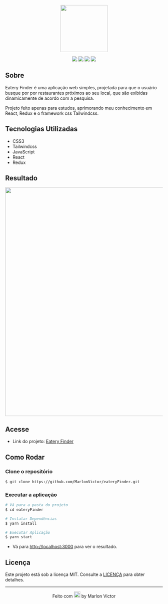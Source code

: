 <p align="center">
  <img src="https://www.flaticon.com/svg/static/icons/svg/3170/3170733.svg" width="150px">
</p>

<p align="center">
  <img src="https://img.shields.io/netlify/7bfd41ba-366a-4807-b0d4-584c956f9df9?color=%23f4991a&logo=Netlify&style=flat-square">
  <img src="https://img.shields.io/github/repo-size/MarlonVictor/eateryFinder?color=%23f4991a&logo=GitHub&style=flat-square">
  <img src="https://img.shields.io/github/stars/MarlonVictor/eateryFinder?color=%23f4991a&style=flat-square&logo=github">
  <img src="https://img.shields.io/github/license/MarlonVictor/eateryFinder?color=%23f4991a&style=flat-square">
</p>

## Sobre
Eatery Finder é uma aplicação web simples, projetada para que o usuário busque por por restaurantes próximos ao seu local, que são exibidas dinamicamente de acordo 
com a pesquisa.
  
Projeto feito apenas para estudos, aprimorando meu conhecimento em React, Redux e o framework css Tailwindcss.

## Tecnologias Utilizadas
* CSS3
* Tailwindcss
* JavaScript
* React
* Redux

## Resultado
<p align="center">
  <img src="https://user-images.githubusercontent.com/62356988/102134398-31863580-3e35-11eb-9a0e-76436c5172c9.gif" width="730px">
</p>

## Acesse
* Link do projeto: [Eatery Finder](https://eateryfinder.netlify.app/)  

## Como Rodar

### Clone o repositório
```bash
$ git clone https://github.com/MarlonVictor/eateryFinder.git
```

### Executar a aplicação
```bash
# Vá para a pasta do projeto  
$ cd eateryFinder

# Instalar Dependências
$ yarn install

# Executar Aplicação 
$ yarn start
```
* Vá para [http://localhost:3000](http://localhost:3000) para ver o resultado.


## Licença
Este projeto está sob a licença MIT. Consulte a [LICENÇA](https://github.com/MarlonVictor/eateryFinder/blob/master/LICENSE) para obter detalhes.
___
<p align="center">
  Feito com <img src="https://github.githubassets.com/images/icons/emoji/unicode/1f49c.png" width="20px"> by Marlon Victor
</p>